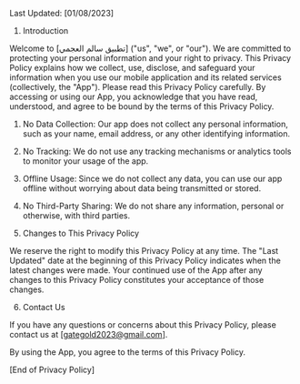 Last Updated: [01/08/2023]

1. Introduction

Welcome to [تطبيق سالم العجمي] ("us", "we", or "our"). We are committed to protecting your personal information and your right to privacy. This Privacy Policy explains how we collect, use, disclose, and safeguard your information when you use our mobile application and its related services (collectively, the "App"). Please read this Privacy Policy carefully. By accessing or using our App, you acknowledge that you have read, understood, and agree to be bound by the terms of this Privacy Policy.

1. No Data Collection:
Our app does not collect any personal information, such as your name, email address, or any other identifying information.

2. No Tracking:
We do not use any tracking mechanisms or analytics tools to monitor your usage of the app.

3. Offline Usage:
Since we do not collect any data, you can use our app offline without worrying about data being transmitted or stored.

4. No Third-Party Sharing:
We do not share any information, personal or otherwise, with third parties.

5. Changes to This Privacy Policy

We reserve the right to modify this Privacy Policy at any time. The "Last Updated" date at the beginning of this Privacy Policy indicates when the latest changes were made. Your continued use of the App after any changes to this Privacy Policy constitutes your acceptance of those changes.

6. Contact Us

If you have any questions or concerns about this Privacy Policy, please contact us at [gategold2023@gmail.com].

By using the App, you agree to the terms of this Privacy Policy.

[End of Privacy Policy]
